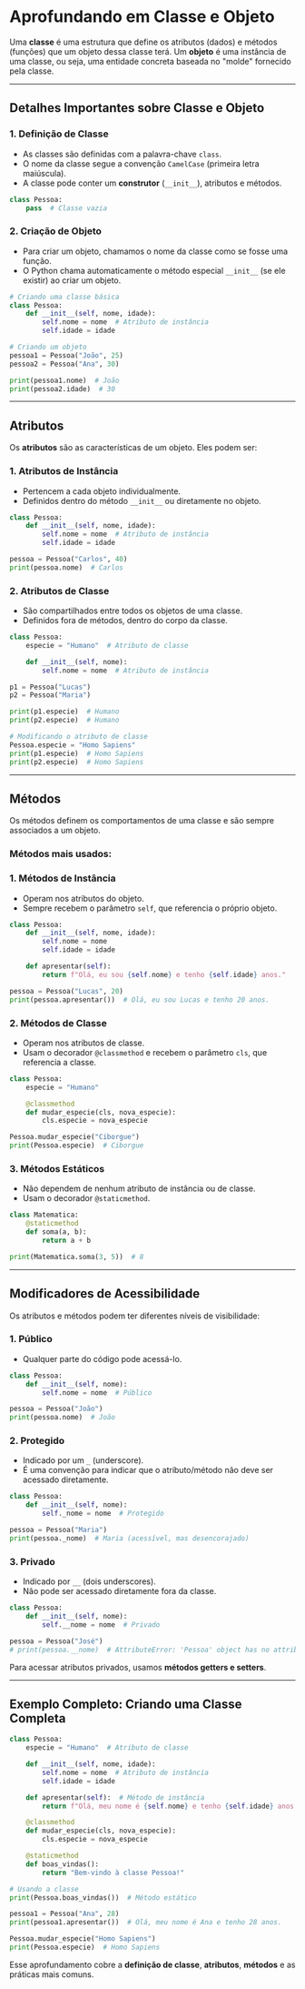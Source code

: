 # **Aprofundando em Classe e Objeto**

Uma **classe** é uma estrutura que define os atributos (dados) e métodos (funções) que um objeto dessa classe terá. Um **objeto** é uma instância de uma classe, ou seja, uma entidade concreta baseada no "molde" fornecido pela classe.

---

## **Detalhes Importantes sobre Classe e Objeto**

### 1. **Definição de Classe**
   - As classes são definidas com a palavra-chave `class`.
   - O nome da classe segue a convenção `CamelCase` (primeira letra maiúscula).
   - A classe pode conter um **construtor** (`__init__`), atributos e métodos.

   ```python
   class Pessoa:
       pass  # Classe vazia
   ```

### 2. **Criação de Objeto**
   - Para criar um objeto, chamamos o nome da classe como se fosse uma função.
   - O Python chama automaticamente o método especial `__init__` (se ele existir) ao criar um objeto.

   ```python
   # Criando uma classe básica
   class Pessoa:
       def __init__(self, nome, idade):
           self.nome = nome  # Atributo de instância
           self.idade = idade

   # Criando um objeto
   pessoa1 = Pessoa("João", 25)
   pessoa2 = Pessoa("Ana", 30)

   print(pessoa1.nome)  # João
   print(pessoa2.idade)  # 30
   ```

---

## **Atributos**

Os **atributos** são as características de um objeto. Eles podem ser:

### 1. **Atributos de Instância**
   - Pertencem a cada objeto individualmente.
   - Definidos dentro do método `__init__` ou diretamente no objeto.

   ```python
   class Pessoa:
       def __init__(self, nome, idade):
           self.nome = nome  # Atributo de instância
           self.idade = idade

   pessoa = Pessoa("Carlos", 40)
   print(pessoa.nome)  # Carlos
   ```

### 2. **Atributos de Classe**
   - São compartilhados entre todos os objetos de uma classe.
   - Definidos fora de métodos, dentro do corpo da classe.

   ```python
   class Pessoa:
       especie = "Humano"  # Atributo de classe

       def __init__(self, nome):
           self.nome = nome  # Atributo de instância

   p1 = Pessoa("Lucas")
   p2 = Pessoa("Maria")

   print(p1.especie)  # Humano
   print(p2.especie)  # Humano

   # Modificando o atributo de classe
   Pessoa.especie = "Homo Sapiens"
   print(p1.especie)  # Homo Sapiens
   print(p2.especie)  # Homo Sapiens
   ```

---

## **Métodos**

Os métodos definem os comportamentos de uma classe e são sempre associados a um objeto.

### Métodos mais usados:

### 1. **Métodos de Instância**
   - Operam nos atributos do objeto.
   - Sempre recebem o parâmetro `self`, que referencia o próprio objeto.

   ```python
   class Pessoa:
       def __init__(self, nome, idade):
           self.nome = nome
           self.idade = idade

       def apresentar(self):
           return f"Olá, eu sou {self.nome} e tenho {self.idade} anos."

   pessoa = Pessoa("Lucas", 20)
   print(pessoa.apresentar())  # Olá, eu sou Lucas e tenho 20 anos.
   ```

### 2. **Métodos de Classe**
   - Operam nos atributos de classe.
   - Usam o decorador `@classmethod` e recebem o parâmetro `cls`, que referencia a classe.

   ```python
   class Pessoa:
       especie = "Humano"

       @classmethod
       def mudar_especie(cls, nova_especie):
           cls.especie = nova_especie

   Pessoa.mudar_especie("Ciborgue")
   print(Pessoa.especie)  # Ciborgue
   ```

### 3. **Métodos Estáticos**
   - Não dependem de nenhum atributo de instância ou de classe.
   - Usam o decorador `@staticmethod`.

   ```python
   class Matematica:
       @staticmethod
       def soma(a, b):
           return a + b

   print(Matematica.soma(3, 5))  # 8
   ```

---

## **Modificadores de Acessibilidade**

Os atributos e métodos podem ter diferentes níveis de visibilidade:

### 1. **Público**
   - Qualquer parte do código pode acessá-lo.

   ```python
   class Pessoa:
       def __init__(self, nome):
           self.nome = nome  # Público

   pessoa = Pessoa("João")
   print(pessoa.nome)  # João
   ```

### 2. **Protegido**
   - Indicado por um `_` (underscore).
   - É uma convenção para indicar que o atributo/método não deve ser acessado diretamente.

   ```python
   class Pessoa:
       def __init__(self, nome):
           self._nome = nome  # Protegido

   pessoa = Pessoa("Maria")
   print(pessoa._nome)  # Maria (acessível, mas desencorajado)
   ```

### 3. **Privado**
   - Indicado por `__` (dois underscores).
   - Não pode ser acessado diretamente fora da classe.

   ```python
   class Pessoa:
       def __init__(self, nome):
           self.__nome = nome  # Privado

   pessoa = Pessoa("José")
   # print(pessoa.__nome)  # AttributeError: 'Pessoa' object has no attribute '__nome'
   ```

   Para acessar atributos privados, usamos **métodos getters e setters**.

---

## **Exemplo Completo: Criando uma Classe Completa**

```python
class Pessoa:
    especie = "Humano"  # Atributo de classe

    def __init__(self, nome, idade):
        self.nome = nome  # Atributo de instância
        self.idade = idade

    def apresentar(self):  # Método de instância
        return f"Olá, meu nome é {self.nome} e tenho {self.idade} anos."

    @classmethod
    def mudar_especie(cls, nova_especie):
        cls.especie = nova_especie

    @staticmethod
    def boas_vindas():
        return "Bem-vindo à classe Pessoa!"

# Usando a classe
print(Pessoa.boas_vindas())  # Método estático

pessoa1 = Pessoa("Ana", 28)
print(pessoa1.apresentar())  # Olá, meu nome é Ana e tenho 28 anos.

Pessoa.mudar_especie("Homo Sapiens")
print(Pessoa.especie)  # Homo Sapiens
```

Esse aprofundamento cobre a **definição de classe**, **atributos**, **métodos** e as práticas mais comuns.
